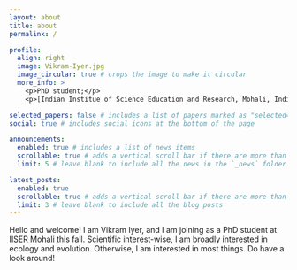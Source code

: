 ```yaml
---
layout: about
title: about
permalink: /

profile:
  align: right
  image: Vikram-Iyer.jpg
  image_circular: true # crops the image to make it circular
  more_info: >
    <p>PhD student;</p>
    <p>[Indian Institue of Science Education and Research, Mohali, India](https://www.iisermohali.ac.in/)</p>

selected_papers: false # includes a list of papers marked as "selected={true}"
social: true # includes social icons at the bottom of the page

announcements:
  enabled: true # includes a list of news items
  scrollable: true # adds a vertical scroll bar if there are more than 3 news items
  limit: 5 # leave blank to include all the news in the `_news` folder

latest_posts:
  enabled: true
  scrollable: true # adds a vertical scroll bar if there are more than 3 new posts items
  limit: 3 # leave blank to include all the blog posts
---
```


Hello and welcome! I am Vikram Iyer, and I am joining as a PhD student at [IISER Mohali](https://www.iisermohali.ac.in/) this fall. Scientific interest-wise, I am broadly interested in ecology and evolution. Otherwise, I am interested in most things. Do have a look around! 

